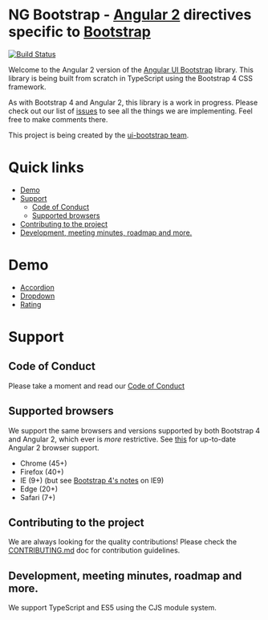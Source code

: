 # NG Bootstrap - [Angular 2](http://angular.io/) directives specific to [Bootstrap](http://getbootstrap.com)

[![Build Status](https://travis-ci.org/ng-bootstrap/core.svg?branch=master)](https://travis-ci.org/ng-bootstrap/core)

Welcome to the Angular 2 version of the [Angular UI Bootstrap](https://github.com/angular-ui/bootstrap) library.
This library is being built from scratch in TypeScript using the Bootstrap 4 CSS framework.

As with Bootstrap 4 and Angular 2, this library is a work in progress. Please check out our list of
[issues](https://github.com/ng-bootstrap/core/issues) to see all the things we are implementing.
Feel free to make comments there.

This project is being created by the [ui-bootstrap team](https://github.com/angular-ui/bootstrap).

# Quick links
- [Demo](#demo)
- [Support](#support)
    - [Code of Conduct](#code-of-conduct)
    - [Supported browsers](#supported-browsers)
- [Contributing to the project](#contributing-to-the-project)
- [Development, meeting minutes, roadmap and more.](#development-meeting-minutes-roadmap-and-more)

# Demo

* [Accordion](http://plnkr.co/edit/XuH7mXBycODO7KYgNSbH)
* [Dropdown](http://plnkr.co/edit/8FNKrEURwSzqqtsK5Rxn?p=preview)
* [Rating](http://plnkr.co/edit/2wtcZ5bmQk8xmvwWvFP6?p=preview)

# Support

## Code of Conduct

Please take a moment and read our [Code of Conduct](CODE_OF_CONDUCT.md)

## Supported browsers

We support the same browsers and versions supported by both Bootstrap 4 and Angular 2, which ever is _more_ restrictive.
See [this](https://github.com/angular/angular/blob/master/README.md) for up-to-date Angular 2 browser support.

* Chrome (45+)
* Firefox (40+)
* IE (9+) (but see [Bootstrap 4's notes](http://v4-alpha.getbootstrap.com/getting-started/browsers-devices/#internet-explorer-9) on IE9)
* Edge (20+)
* Safari (7+)

## Contributing to the project

We are always looking for the quality contributions! Please check the [CONTRIBUTING.md](CONTRIBUTING.md) doc for contribution guidelines.

## Development, meeting minutes, roadmap and more.

We support TypeScript and ES5 using the CJS module system.
